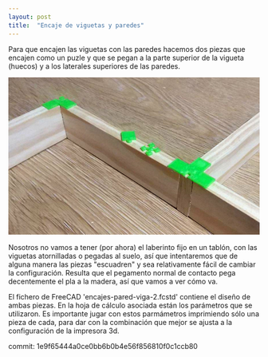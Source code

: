 ```yaml
---
layout: post
title:  "Encaje de viguetas y paredes"
---
```


Para que encajen las viguetas con las paredes hacemos dos piezas que encajen como
un puzle y que se pegan a la parte superior de la vigueta (huecos) y a los laterales
superiores de las paredes.

![madera](../assets/2019-02-28-encaje.jpg)

Nosotros no vamos a tener (por ahora) el laberinto fijo en un tablón, con las viguetas
atornilladas o pegadas al suelo, así que intentaremos que de alguna manera las piezas "escuadren" y sea relativamente
fácil de cambiar la configuración. Resulta que el pegamento normal de contacto pega decentemente
el pla a la madera, así que vamos a ver cómo va.

El fichero de FreeCAD 'encajes-pared-viga-2.fcstd' contiene el diseño de ambas piezas. En la
hoja de cálculo asociada están los parámetros que se utilizaron. Es importante jugar con estos
parmámetros imprimiendo sólo una pieza de cada, para dar con la combinación que mejor se ajusta
a la configuración de la impresora 3d.

commit: 1e9f65444a0ce0bb6b0b4e56f856810f0c1ccb80
